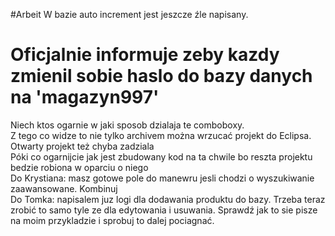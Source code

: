 #Arbeit
W bazie auto increment jest jeszcze źle napisany. <br>
# Oficjalnie informuje zeby kazdy zmienil sobie haslo do bazy danych na  'magazyn997'<br>
Niech ktos ogarnie w jaki sposob dzialaja te comboboxy.<br>Z tego co widze to nie tylko archivem można wrzucać projekt do Eclipsa. Otwarty projekt też chyba zadziala<br>
Póki co ogarnijcie jak jest zbudowany kod na ta chwile bo reszta projektu bedzie robiona w oparciu o niego<br>
Do Krystiana: masz gotowe pole do manewru jesli chodzi o wyszukiwanie zaawansowane. Kombinuj<br>
Do Tomka: napisalem juz logi dla dodawania produktu do bazy. Trzeba teraz zrobić to samo tyle ze dla edytowania i usuwania. Sprawdź jak to sie pisze na moim przykladzie i sprobuj to dalej pociagnać.<br>
